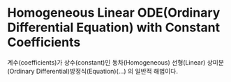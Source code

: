 # Homogeneous Linear ODE(Ordinary Differential Equation) with Constant Coefficients

계수(coefficients)가 상수(constant)인 동차(Homogeneous) 선형(Linear) 상미분(Ordinary Differential)방정식(Equation)(...) 의 일반적 해법이다.

## 